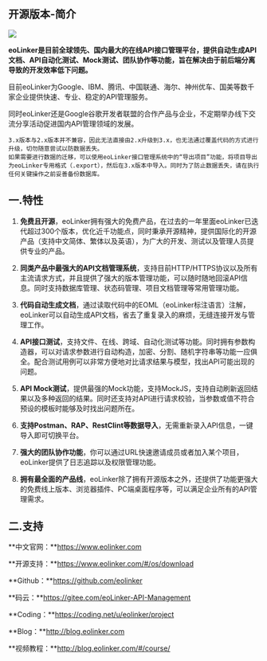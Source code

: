 ## 开源版本-简介

![](http://data.eolinker.com/course/9bcmlkG4510268b4878e421aa6ab454fafcc5661b7f1a01)

**eoLinker是目前全球领先、国内最大的在线API接口管理平台，提供自动生成API文档、API自动化测试、Mock测试、团队协作等功能，旨在解决由于前后端分离导致的开发效率低下问题。**

目前eoLinker为Google、IBM、腾讯、中国联通、海尔、神州优车、国美等数千家企业提供快速、专业、稳定的API管理服务。

同时eoLinker还是Google谷歌开发者联盟的合作产品与企业，不定期举办线下交流分享活动促进国内API管理领域的发展。

	3.x版本与2.x版本并不兼容，因此无法直接由2.x升级到3.x，也无法通过覆盖代码的方式进行升级，切勿随意尝试以防数据丢失。
	如果需要进行数据的迁移，可以使用eoLinker接口管理系统中的“导出项目”功能，将项目导出为eoLinker专用格式（.export），然后在3.x版本中导入。同时为了防止数据丢失，请在执行任何关键操作之前妥善备份数据库。

## 一.特性

1. **免费且开源**，eoLinker拥有强大的免费产品，在过去的一年里面eoLinker已迭代超过300个版本，优化近千功能点，同时秉承开源精神，提供国际化的开源产品（支持中文简体、繁体以及英语），为广大的开发、测试以及管理人员提供专业的产品。

2. **同类产品中最强大的API文档管理系统**，支持目前HTTP/HTTPS协议以及所有主流请求方式，并且提供了强大的版本管理功能，可以随时随地回滚API信息。同时支持数据库管理、状态码管理、项目文档管理等常用管理功能。

3. **代码自动生成文档**，通过读取代码中的EOML（eoLinker标注语言）注解，eoLinker可以自动生成API文档，省去了重复录入的麻烦，无缝连接开发与管理工作。

4. **API接口测试**，支持文件、在线、跨域、自动化测试等功能。同时拥有参数构造器，可以对请求参数进行自动构造，加密、分割、随机字符串等功能一应俱全。配合测试用例可以非常方便地对比请求结果与模型，找出API可能出现的问题。

5. **API Mock测试**，提供最强的Mock功能，支持MockJS，支持自动刷新返回结果以及多种返回的结果。同时还支持对API进行请求校验，当参数或值不符合预设的模板时能够及时找出问题所在。

6. **支持Postman、RAP、RestClint等数据导入**，无需重新录入API信息，一键导入即可切换平台。

7. **强大的团队协作功能**，你可以通过URL快速邀请成员或者加入某个项目，eoLinker提供了日志追踪以及权限管理功能。

10. **拥有最全面的产品线**，eoLinker除了拥有开源版本之外，还提供了功能更强大的免费线上版本、浏览器插件、PC端桌面程序等，可以满足企业所有的API管理需求。

## 二.支持
**中文官网：**https://www.eolinker.com

**开源支持：**https://www.eolinker.com/#/os/download

**Github：**https://github.com/eolinker

**码云：**https://gitee.com/eoLinker-API-Management

**Coding：**https://coding.net/u/eolinker/project

**Blog：**http://blog.eolinker.com

**视频教程：**http://blog.eolinker.com/#/course/
